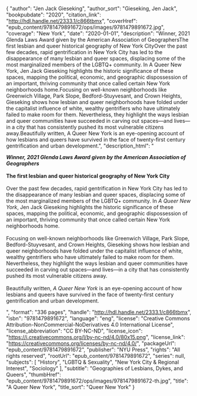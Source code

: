 {
  "author": "Jen Jack Gieseking",
  "author_sort": "Gieseking, Jen Jack",
  "bookpubdate": "2020",
  "citation_link": "http://hdl.handle.net/2333.1/c866tbmx",
  "coverHref": "epub_content/9781479891672/ops/images/9781479891672.jpg",
  "coverage": "New York",
  "date": "2020-01-01",
  "description": "Winner, 2021 Glenda Laws Award given by the American Association of GeographersThe first lesbian and queer historical geography of New York CityOver the past few decades, rapid gentrification in New York City has led to the disappearance of many lesbian and queer spaces, displacing some of the most marginalized members of the LGBTQ+ community. In A Queer New York, Jen Jack Gieseking highlights the historic significance of these spaces, mapping the political, economic, and geographic dispossession of an important, thriving community that once called certain New York neighborhoods home.Focusing on well-known neighborhoods like Greenwich Village, Park Slope, Bedford-Stuyvesant, and Crown Heights, Gieseking shows how lesbian and queer neighborhoods have folded under the capitalist influence of white, wealthy gentrifiers who have ultimately failed to make room for them. Nevertheless, they highlight the ways lesbian and queer communities have succeeded in carving out spaces—and lives—in a city that has consistently pushed its most vulnerable citizens away.Beautifully written, A Queer New York is an eye-opening account of how lesbians and queers have survived in the face of twenty-first century gentrification and urban development.",
  "description_html": "<p><b><i>Winner, 2021 Glenda Laws Award given by the American Association of Geographers</i></b><br><br><b>The first lesbian and queer historical geography of New York City</b><br><br>Over the past few decades, rapid gentrification in New York City has led to the disappearance of many lesbian and queer spaces, displacing some of the most marginalized members of the LGBTQ+ community. In <i>A Queer New York</i>, Jen Jack Gieseking highlights the historic significance of these spaces, mapping the political, economic, and geographic dispossession of an important, thriving community that once called certain New York neighborhoods home.<br><br>Focusing on well-known neighborhoods like Greenwich Village, Park Slope, Bedford-Stuyvesant, and Crown Heights, Gieseking shows how lesbian and queer neighborhoods have folded under the capitalist influence of white, wealthy gentrifiers who have ultimately failed to make room for them. Nevertheless, they highlight the ways lesbian and queer communities have succeeded in carving out spaces—and lives—in a city that has consistently pushed its most vulnerable citizens away.<br><br>Beautifully written, <i>A Queer New York </i>is an eye-opening account of how lesbians and queers have survived in the face of twenty-first century gentrification and urban development.</p>",
  "format": "336 pages",
  "handle": "http://hdl.handle.net/2333.1/c866tbmx",
  "isbn": "9781479891672",
  "language": "eng",
  "license": "Creative Commons Attribution-NonCommercial-NoDerivatives 4.0 International License",
  "license_abbreviation": "CC BY-NC-ND",
  "license_icon": "https://i.creativecommons.org/l/by-nc-nd/4.0/80x15.png",
  "license_link": "https://creativecommons.org/licenses/by-nc-nd/4.0/",
  "packageUrl": "epub_content/9781479891672",
  "publisher": "NYU Press",
  "rights": "All rights reserved",
  "rootUrl": "epub_content/9781479891672",
  "series": null,
  "subjects": [
    "History",
    "LGBTQ & Sexuality",
    "New York City & Regional Interest",
    "Sociology"
  ],
  "subtitle": "Geographies of Lesbians, Dykes, and Queers",
  "thumbHref": "epub_content/9781479891672/ops/images/9781479891672-th.jpg",
  "title": "A Queer New York",
  "title_sort": "Queer New York"
}
